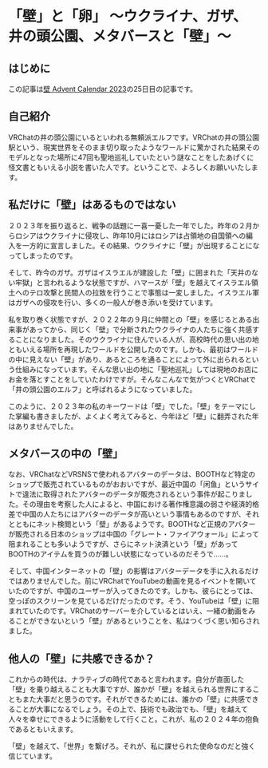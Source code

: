 # 「壁」と「卵」 〜ウクライナ、ガザ、井の頭公園、メタバースと「壁」〜

## はじめに

この記事は[壁 Advent Calendar 2023](https://adventar.org/calendars/9082)の<span class="tcy">25</span>日目の記事です。

## 自己紹介

VRChatの井の頭公園にいるといわれる無頼派エルフです。VRChatの井の頭公園駅という、現実世界をそのまま切り取ったようなワールドに驚かされた結果そのモデルとなった場所に<span class="tcy">47</span>回も聖地巡礼していたという謎なことをしたあげくに怪文書ともいえる小説を書いた人です。ということで、よろしくお願いいたします。

## 私だけに「壁」はあるものではない

２０２３年を振り返ると、戦争の話題に一喜一憂した一年でした。昨年の２月からロシアはウクライナに侵攻し、昨年<span class="tcy">10</span>月にはロシアは占領地の自国領への編入を一方的に宣言しました。その結果、ウクライナに「壁」が出現することになってしまったのです。

そして、昨今のガザ。ガザはイスラエルが建設した「壁」に囲まれた「天井のない牢獄」と言われるような状態ですが、ハマースが「壁」を越えてイスラエル領土へのテロ攻撃と民間人の拉致を行うことで事態は一変しました。イスラエル軍はガザへの侵攻を行い、多くの一般人が巻き添いを受けています。

私を取り巻く状態ですが、２０２２年の９月に仲間との「壁」を感じるとある出来事があってから、同じく「壁」で分断されたウクライナの人たちに強く共感することになりました。そのウクライナに住んでいる人が、高校時代の思い出の地ともいえる場所を再現したワールドを公開したのです。しかも、最初はワールドの中に見えない「壁」があり、あるところを通ることによって外に出られるという仕組みになっています。そんな思い出の地に「聖地巡礼」しては現地のお店にお金を落とすことをしていたわけですが。そんなこんなで気がつくとVRChatで「井の頭公園のエルフ」と呼ばれるようになっていました。

このように、２０２３年の私のキーワードは「壁」でした。「壁」をテーマにした掌編も書きましたが、よくよく考えてみると、今年ほど「壁」に翻弄された年はありませんでした。

## メタバースの中の「壁」

なお、VRChatなどVRSNSで使われるアバターのデータは、BOOTHなど特定のショップで販売されているものがおおいですが、最近中国の「闲鱼」というサイトで違法に取得されたアバターのデータが販売されるという事件が起こりました。その理由を考察した人によると、中国における著作権意識の弱さや経済的格差で中国の人たちにはアバターのデータが高いという事情もあるのですが、それとともにネット検閲という「壁」があるようです。BOOTHなど正規のアバターが販売される日本のショップは中国の「グレート・ファイアウォール」によって阻まれることも多いようですが、さらにネット決済という「壁」があってBOOTHのアイテムを買うのが難しい状態になっているのだそうで……。

そして、中国インターネットの「壁」の影響はアバターデータを手に入れるだけではありませんでした。前にVRChatでYouTubeの動画を見るイベントを開いていたのですが、中国のユーザーが入ってきたのです。しかも、彼らにとっては、空っぽのスクリーンを見ているだけだったのです。そう、YouTubeは「壁」に阻まれていたのです。VRChatのサーバーを介しているとはいえ、一緒の動画をみることができないという「壁」があるということを、私はつくづく思い知らされました。

## 他人の「壁」に共感できるか？

これからの時代は、ナラティブの時代であると言われます。自分が直面した「壁」を乗り越えることも大事ですが、誰かが「壁」を越えられる世界にすることもまた大事だと思うのです。それができるためには、誰かの「壁」に共感できることが大事になるでしょう。その上で、技術でも政治でも、「壁」を越えて人々を幸せにできるように活動をして行くこと。これが、私の２０２４年の抱負であるともいえます。

「壁」を越えて、「世界」を繋げろ。それが、私に課せられた使命なのだと強く信じています。

